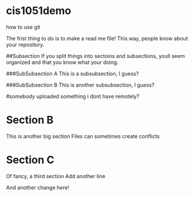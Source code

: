 # cis1051demo
how to use git


The frist thing to do is to make a read me file!
This way, people know about your repository.

##Subsection
If you split things into sectoins and subsections, youll seem organized and that you know what your doing.

###SubSubsection A
This is a subsubsection, I guess?

###SubSubsection B
This is another subsubsection, I guess?

#somebody uploaded something i dont have remotely?

# Section B
This is another big section
Files can sometimes create conflicts

# Section C
Of fancy, a third section
Add another line

And another change here!
